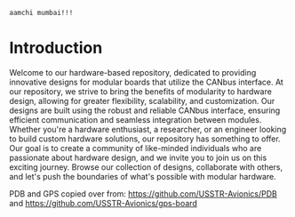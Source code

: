 `aamchi mumbai!!!`

# Introduction

Welcome to our hardware-based repository, dedicated to providing innovative designs for modular boards that utilize the CANbus interface. At our repository, we strive to bring the benefits of modularity to hardware design, allowing for greater flexibility, scalability, and customization. Our designs are built using the robust and reliable CANbus interface, ensuring efficient communication and seamless integration between modules. Whether you're a hardware enthusiast, a researcher, or an engineer looking to build custom hardware solutions, our repository has something to offer. Our goal is to create a community of like-minded individuals who are passionate about hardware design, and we invite you to join us on this exciting journey. Browse our collection of designs, collaborate with others, and let's push the boundaries of what's possible with modular hardware.

PDB and GPS copied over from: https://github.com/USSTR-Avionics/PDB and https://github.com/USSTR-Avionics/gps-board
